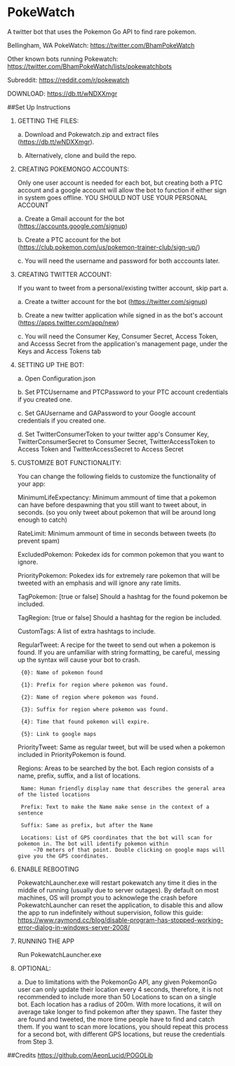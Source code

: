 # PokeWatch
A twitter bot that uses the Pokemon Go API to find rare pokemon.

Bellingham, WA PokeWatch: https://twitter.com/BhamPokeWatch

Other known bots running Pokewatch: https://twitter.com/BhamPokeWatch/lists/pokewatchbots

Subreddit: https://reddit.com/r/pokewatch

DOWNLOAD: https://db.tt/wNDXXmgr

##Set Up Instructions
1. GETTING THE FILES:

	a. Download and Pokewatch.zip and extract files (https://db.tt/wNDXXmgr).
	
	b. Alternatively, clone and build the repo.
	
2. CREATING POKEMONGO ACCOUNTS:

	Only one user account is needed for each bot, but creating both a PTC account
	and a google account will allow the bot to function if either sign in system goes offline.
	YOU SHOULD NOT USE YOUR PERSONAL ACCOUNT
	
	a. Create a Gmail account for the bot (https://accounts.google.com/signup)
	
	b. Create a PTC account for the bot (https://club.pokemon.com/us/pokemon-trainer-club/sign-up/)
	
	c. You will need the username and password for both acccounts later.
	
3. CREATING TWITTER ACCOUNT:

	If you want to tweet from a personal/existing twitter account, skip part a.
	
	a. Create a twitter account for the bot (https://twitter.com/signup)
	
	b. Create a new twitter application while signed in as the bot's account (https://apps.twitter.com/app/new)
	
	c. You will need the Consumer Key, Consumer Secret, Access Token, and Accesss Secret from the application's
	   management page, under the Keys and Access Tokens tab
	   
4. SETTING UP THE BOT:

	a. Open Configuration.json
	
	b. Set PTCUsername and PTCPassword to your PTC account credentials if you created one.
	
	c. Set GAUsername and GAPassword to your Google account credentials if you created one.
	
	d. Set TwitterConsumerToken to your twitter app's Consumer Key, TwitterConsumerSecret to Consumer Secret, TwitterAccessToken to Access Token and TwitterAccessSecret to Access Secret
	   
5. CUSTOMIZE BOT FUNCTIONALITY:

	You can change the following fields to customize the functionality of your app:
	
	MinimumLifeExpectancy: Minimum ammount of time that a pokemon can have before despawning that you still want
		to tweet about, in seconds. (so you only tweet about pokemon that will be around long enough to catch)
		
	RateLimit: Minimum ammount of time in seconds between tweets (to prevent spam)
	
	ExcludedPokemon: Pokedex ids for common pokemon that you want to ignore.
	
	PriorityPokemon: Pokedex ids for extremely rare pokemon that will be tweeted with an emphasis and will ignore any rate limits.
	
	TagPokemon: [true or false] Should a hashtag for the found pokemon be included.
	
	TagRegion: [true or false] Should a hashtag for the region be included.
	
	CustomTags: A list of extra hashtags to include.
	
	RegularTweet: A recipe for the tweet to send out when a pokemon is found. If you are unfamiliar with string formatting,
	be careful, messing up the syntax will cause your bot to crash.
	
		{0}: Name of pokemon found
		
		{1}: Prefix for region where pokemon was found.
		
		{2}: Name of region where pokemon was found.
		
		{3}: Suffix for region where pokemon was found.
		
		{4}: Time that found pokemon will expire.
		
		{5}: Link to google maps
		
	PriorityTweet: Same as regular tweet, but will be used when a pokemon included in PriorityPokemon is found.
	
	Regions: Areas to be searched by the bot. Each region consists of a name, prefix, suffix, and a list of locations.
	
		Name: Human friendly display name that describes the general area of the listed locations
		
		Prefix: Text to make the Name make sense in the context of a sentence
		
		Suffix: Same as prefix, but after the Name
		
		Locations: List of GPS coordinates that the bot will scan for pokemon in. The bot will identify pokemon within
			~70 meters of that point. Double clicking on google maps will give you the GPS coordinates.
			
6. ENABLE REBOOTING

	PokewatchLauncher.exe will restart pokewatch any time it dies in the middle of running (usually due to server outages). By default on most machines, OS will prompt you to acknowlege the crash before PokewatchLauncher can reset the application, to disable this and allow the app to run indefinitely without supervision, follow this guide: https://www.raymond.cc/blog/disable-program-has-stopped-working-error-dialog-in-windows-server-2008/
           
7. RUNNING THE APP

	Run PokewatchLauncher.exe
	
8. OPTIONAL:

	a. Due to limitations with the PokemonGo API, any given PokemonGo user can only update their location every 4 seconds,
	   therefore, it is not recommended to include more than 50 Locations to scan on a single bot.
	   Each location has a radius of 200m.
	   With more locations, it will on average take longer to find pokemon after they spawn.
	   The faster they are found and tweeted, the more time people have to find and catch them.
	   If you want to scan more locations, you should repeat this process for a second bot, with different GPS locations, but reuse the credentials from Step 3.
           
##Credits
https://github.com/AeonLucid/POGOLib


